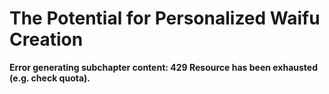 # The Potential for Personalized Waifu Creation

**Error generating subchapter content: 429 Resource has been exhausted (e.g. check quota).**